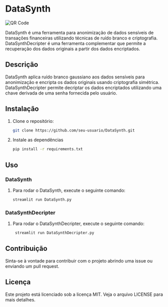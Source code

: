 # DataSynth

![QR Code](DataSynth/QRCode.png)

DataSynth é uma ferramenta para anonimização de dados sensíveis de transações financeiras utilizando técnicas de ruído branco e criptografia. DataSynthDecripter é uma ferramenta complementar que permite a recuperação dos dados originais a partir dos dados encriptados.

## Descrição

DataSynth aplica ruído branco gaussiano aos dados sensíveis para anonimização e encripta os dados originais usando criptografia simétrica. DataSynthDecripter permite decriptar os dados encriptados utilizando uma chave derivada de uma senha fornecida pelo usuário.

## Instalação

1. Clone o repositório:
   ```bash
   git clone https://github.com/seu-usuario/DataSynth.git
2. Instale as dependências
   ```bash
   pip install -r requirements.txt

## Uso
### DataSynth

1. Para rodar o DataSynth, execute o seguinte comando:
   ```bash
   streamlit run DataSynth.py

### DataSynthDecripter

1. Para rodar o DataSynthDecripter, execute o seguinte comando:
   ```bash
    streamlit run DataSynthDecripter.py

## Contribuição

Sinta-se à vontade para contribuir com o projeto abrindo uma issue ou enviando um pull request.

## Licença

Este projeto está licenciado sob a licença MIT. Veja o arquivo LICENSE para mais detalhes.
